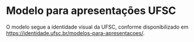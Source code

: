 # Modelo para apresentações UFSC

O modelo segue a identidade visual da UFSC, conforme disponibilizado em <https://identidade.ufsc.br/modelos-para-apresentacoes/>.

